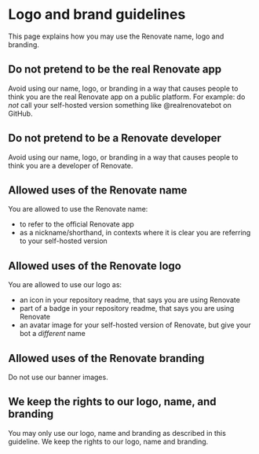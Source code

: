 # Logo and brand guidelines

This page explains how you may use the Renovate name, logo and branding.

## Do not pretend to be the real Renovate app

Avoid using our name, logo, or branding in a way that causes people to think you are the real Renovate app on a public platform.
For example: do _not_ call your self-hosted version something like @realrenovatebot on GitHub.

## Do not pretend to be a Renovate developer

Avoid using our name, logo, or branding in a way that causes people to think you are a developer of Renovate.

## Allowed uses of the Renovate name

You are allowed to use the Renovate name:

-   to refer to the official Renovate app
-   as a nickname/shorthand, in contexts where it is clear you are referring to your self-hosted version

## Allowed uses of the Renovate logo

You are allowed to use our logo as:

-   an icon in your repository readme, that says you are using Renovate
-   part of a badge in your repository readme, that says you are using Renovate
-   an avatar image for your self-hosted version of Renovate, but give your bot a _different_ name

## Allowed uses of the Renovate branding

Do not use our banner images.

## We keep the rights to our logo, name, and branding

You may only use our logo, name and branding as described in this guideline.
We keep the rights to our logo, name and branding.
